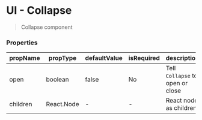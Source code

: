 # UI - Collapse
> Collapse component

### Properties

| propName | propType | defaultValue | isRequired | description |
|----------|----------|--------------|------------|-------------|
| open | boolean | false | No | Tell `Collapse` to open or close |
| children | React.Node | - | - | React node as children |
